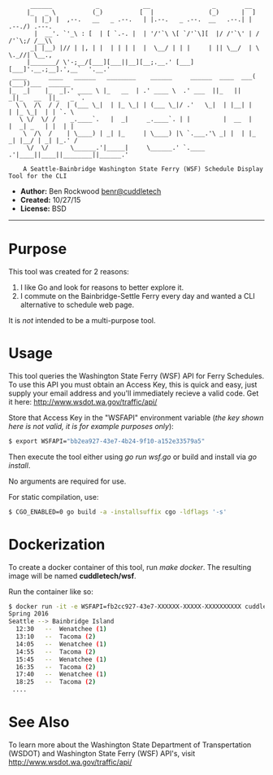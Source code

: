 ```
      ______            _            __                 _        __                       
     |_   _ \          (_)          [  |               (_)      |  ]                      
       | |_) |  ,--.   __   _ .--.   | |.--.   _ .--.  __   .--.| |  .--./) .---.         
       |  __'. `'_\ : [  | [ `.-. |  | '/'`\ \[ `/'`\][  |/ /'`\' | / /'`\;/ /__\\        
      _| |__) |// | |, | |  | | | |  |  \__/ | | |     | || \__/  | \ \._//| \__.,        
     |_______/ \'-;__/[___][___||__][__;.__.' [___]   [___]'.__.;__].',__`  '.__.'        
 ____      ____   ______   ________    ______     ______  ____  ___( (___))___  ______    
|_  _|    |_  _|.' ____ \ |_   __  | .' ____ \  .' ___  ||_   ||   _||_   __  ||_   _ `.  
  \ \  /\  / /  | (___ \_|  | |_ \_| | (___ \_|/ .'   \_|  | |__| |    | |_ \_|  | | `. \ 
   \ \/  \/ /    _.____`.   |  _|     _.____`. | |         |  __  |    |  _| _   | |  | | 
    \  /\  /    | \____) | _| |_     | \____) |\ `.___.'\ _| |  | |_  _| |__/ | _| |_.' / 
     \/  \/      \______.'|_____|     \______.' `.____ .'|____||____||________||______.'  
                                                                                          
    A Seattle-Bainbridge Washington State Ferry (WSF) Schedule Display Tool for the CLI
```

* __Author:__ Ben Rockwood <benr@cuddletech>
* __Created:__  10/27/15
* __License:__  BSD

---

# Purpose

This tool was created for 2 reasons: 

1. I like Go and look for reasons to better explore it.
2. I commute on the Bainbridge-Settle Ferry every day and wanted a CLI alternative to schedule web page.

It is _not_ intended to be a multi-purpose tool.

# Usage

This tool queries the Washington State Ferry (WSF) API for Ferry Schedules.  To use this 
API you must obtain an Access Key, this is quick and easy, just supply your email address
and you'll immediately recieve a valid code.  Get it here: http://www.wsdot.wa.gov/traffic/api/

Store that Access Key in the "WSFAPI" environment variable (_the key shown here is not valid, it is for example purposes only_):

```bash
$ export WSFAPI="bb2ea927-43e7-4b24-9f10-a152e33579a5"
```

Then execute the tool either using _go run wsf.go_ or build and install via _go install_.

No arguments are required for use. 

For static compilation, use:

```bash
$ CGO_ENABLED=0 go build -a -installsuffix cgo -ldflags '-s' 
```

# Dockerization

To create a docker container of this tool, run _make docker_.  The resulting image will be named **cuddletech/wsf**.

Run the container like so:

```bash
$ docker run -it -e WSFAPI=fb2cc927-43e7-XXXXXX-XXXXX-XXXXXXXXXX cuddletech/wsf
Spring 2016
Seattle --> Bainbridge Island 
  12:30   --  Wenatchee (1)
  13:10   --  Tacoma (2)
  14:05   --  Wenatchee (1)
  14:55   --  Tacoma (2)
  15:45   --  Wenatchee (1)
  16:35   --  Tacoma (2)
  17:40   --  Wenatchee (1)
  18:25   --  Tacoma (2)
 ....
```

# See Also

To learn more about the Washington State Department of Transpertation (WSDOT) and Washington State Ferry (WSF) API's, visit http://www.wsdot.wa.gov/traffic/api/
